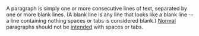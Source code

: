 A paragraph is simply one or more consecutive lines of text, separated
by one or more blank lines. (A blank line is any line that looks like a
blank line -- a line containing nothing spaces or tabs is considered
blank.) [Normal] paragraphs should not be [intended][id] with spaces or tabs.

[normal]: /url/ "title"
[id]: /url/ "title"